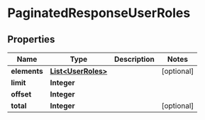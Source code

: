 
# PaginatedResponseUserRoles

## Properties
Name | Type | Description | Notes
------------ | ------------- | ------------- | -------------
**elements** | [**List&lt;UserRoles&gt;**](UserRoles.md) |  |  [optional]
**limit** | **Integer** |  | 
**offset** | **Integer** |  | 
**total** | **Integer** |  |  [optional]



